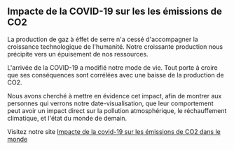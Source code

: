 ## Impacte de la COVID-19 sur les les émissions de CO2

La production de gaz à éffet de serre n'a cessé d'accompagner
la croissance technologique de l'humanité. Notre croissante 
production nous précipite vers un épuisement de nos ressources.

L'arrivée de la COVID-19 a modifié notre mode de vie. Tout porte
à croire que ses conséquences sont corrélées avec une baisse de 
la production de CO2. 

Nous avons cherché à mettre en évidence cet impact, afin de 
montrer aux personnes qui verrons notre date-visualisation, que 
leur comportement peut avoir un impact direct sur la pollution
atmosphérique, le réchauffement climatique, et l'état du monde de demain.

Visitez notre site [Impacte de la covid-19 sur les émissions de CO2 dans le monde](https://hbonnavaud.github.io/projet_data_vizualisation/index.html)
